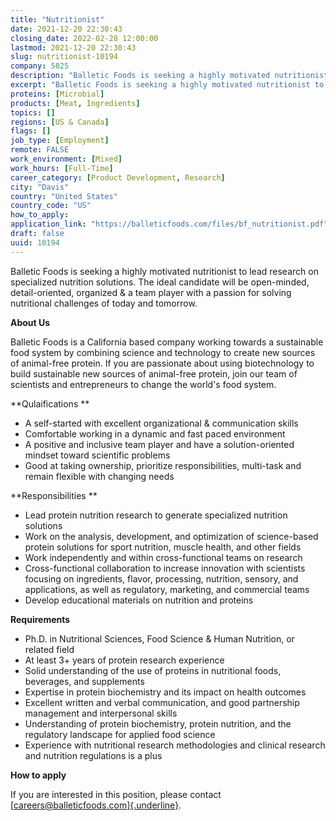 ```yaml
---
title: "Nutritionist"
date: 2021-12-20 22:30:43
closing_date: 2022-02-28 12:00:00
lastmod: 2021-12-20 22:30:43
slug: nutritionist-10194
company: 5825
description: "Balletic Foods is seeking a highly motivated nutritionist to lead research on specialized nutrition solutions. The ideal candidate will be open-minded, detail-oriented, organized & a team player with a passion for solving nutritional challenges of today and tomorrow.About Us"
excerpt: "Balletic Foods is seeking a highly motivated nutritionist to lead research on specialized nutrition solutions. The ideal candidate will be open-minded, detail-oriented, organized & a team player with a passion for solving nutritional challenges of today and tomorrow.About Us"
proteins: [Microbial]
products: [Meat, Ingredients]
topics: []
regions: [US & Canada]
flags: []
job_type: [Employment]
remote: FALSE
work_environment: [Mixed]
work_hours: [Full-Time]
career_category: [Product Development, Research]
city: "Davis"
country: "United States"
country_code: "US"
how_to_apply: 
application_link: "https://balleticfoods.com/files/bf_nutritionist.pdf"
draft: false
uuid: 10194
---
```

Balletic Foods is seeking a highly motivated nutritionist to lead
research on specialized nutrition solutions. The ideal candidate will be
open-minded, detail-oriented, organized & a team player with a passion
for solving nutritional challenges of today and tomorrow.

**About Us**

Balletic Foods is a California based company working towards a
sustainable food system by combining science and technology to create
new sources of animal-free protein. If you are passionate about using
biotechnology to build sustainable new sources of animal-free protein,
join our team of scientists and entrepreneurs to change the world's food
system.

**Qulaifications **

-   A self-started with excellent organizational & communication skills
-   Comfortable working in a dynamic and fast paced environment
-   A positive and inclusive team player and have a solution-oriented
    mindset toward scientific problems
-   Good at taking ownership, prioritize responsibilities, multi-task
    and remain flexible with changing needs

**Responsibilities **

-   Lead protein nutrition research to generate specialized nutrition
    solutions 
-   Work on the analysis, development, and optimization of science-based
    protein solutions for sport nutrition, muscle health, and other
    fields
-   Work independently and within cross-functional teams on research
-   Cross-functional collaboration to increase innovation with
    scientists focusing on ingredients, flavor, processing, nutrition,
    sensory, and applications, as well as regulatory, marketing, and
    commercial teams
-   Develop educational materials on nutrition and proteins

**Requirements**

-   Ph.D. in Nutritional Sciences, Food Science & Human Nutrition, or
    related field 
-   At least 3+ years of protein research experience 
-   Solid understanding of the use of proteins in nutritional foods,
    beverages, and supplements
-   Expertise in protein biochemistry and its impact on health outcomes
-   Excellent written and verbal communication, and good partnership
    management and interpersonal skills
-   Understanding of protein biochemistry, protein nutrition, and the
    regulatory landscape for applied food science
-   Experience with nutritional research methodologies and clinical
    research and nutrition regulations is a plus


**How to apply**


If you are interested in this position, please contact
[[careers@balleticfoods.com]{.underline}](mailto:careers@balleticfoods.com). 
